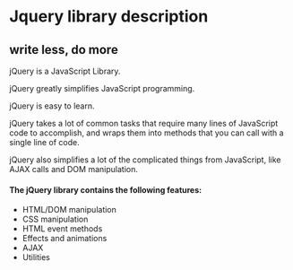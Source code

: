 # Jquery library description
## write less, do more

jQuery is a JavaScript Library.

jQuery greatly simplifies JavaScript programming.

jQuery is easy to learn.

jQuery takes a lot of common tasks that require many lines of JavaScript code to accomplish, and wraps them into methods that you can call with a single line of code.

jQuery also simplifies a lot of the complicated things from JavaScript, like AJAX calls and DOM manipulation.

#### The jQuery library contains the following features:

* HTML/DOM manipulation
* CSS manipulation
* HTML event methods
* Effects and animations
* AJAX
* Utilities

